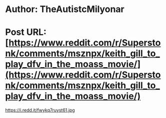 # Author: TheAutistcMilyonar
# Post URL: [https://www.reddit.com/r/Superstonk/comments/msznpx/keith_gill_to_play_dfv_in_the_moass_movie/](https://www.reddit.com/r/Superstonk/comments/msznpx/keith_gill_to_play_dfv_in_the_moass_movie/)


https://i.redd.it/fwykq7ruyst61.jpg